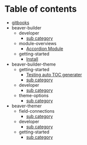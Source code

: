 # Table of contents

* [gitbooks](README.md)
* beaver-builder
  * developer
    * [sub category](beaver-builder/developer/test.md)
  * module-overviews
    * [Accordion Module](beaver-builder/module-overviews/accordion-module.md)
  * getting-started
    * [Install](beaver-builder/getting-started/install.md)
* beaver-builder-theme
  * getting-started
    * [Testing auto TOC generater](beaver-builder-theme/getting-started/hello.md)
    * [sub category](beaver-builder-theme/getting-started/test.md)
  * developer
    * [sub category](beaver-builder-theme/developer/test.md)
  * theme-options
    * [sub category](beaver-builder-theme/theme-options/test.md)
* beaver-themer
  * field-connections
    * [sub category](beaver-themer/field-connections/test.md)
  * developer
    * [sub category](beaver-themer/developer/test.md)
  * getting-started
    * [sub category](beaver-themer/getting-started/test.md)

